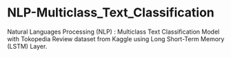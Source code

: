 # NLP-Multiclass_Text_Classification
Natural Languages Processing (NLP) : Multiclass Text Classification Model with Tokopedia Review dataset from Kaggle using Long Short-Term Memory (LSTM) Layer.
